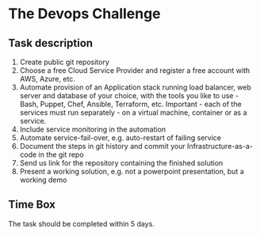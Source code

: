 # The Devops Challenge

## Task description
1) Create public git repository
2) Choose a free Cloud Service Provider and register a free account with AWS, Azure, etc.
3) Automate provision of an Application stack running load balancer, web server and database of your choice, with the tools you like to use - Bash, Puppet, Chef, Ansible, Terraform, etc.
Important - each of the services must run separately - on a virtual machine, container or as a service.
4) Include service monitoring in the automation
5) Automate service-fail-over, e.g. auto-restart of failing service
6) Document the steps in git history and commit your Infrastructure-as-a-code in the git repo
7) Send us link for the repository containing the finished solution
8) Present a working solution, e.g. not a powerpoint presentation, but a working demo

## Time Box 
The task should be completed within 5 days. 
